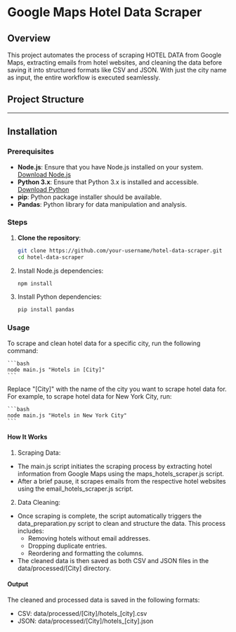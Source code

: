 # Google Maps Hotel Data Scraper

## Overview

This project automates the process of scraping HOTEL DATA from Google Maps, extracting emails from hotel websites, and cleaning the data before saving it into structured formats like CSV and JSON. With just the city name as input, the entire workflow is executed seamlessly.

## Project Structure
---

## Installation

### Prerequisites

- **Node.js**: Ensure that you have Node.js installed on your system. [Download Node.js](https://nodejs.org/en/download/)
- **Python 3.x**: Ensure that Python 3.x is installed and accessible. [Download Python](https://www.python.org/downloads/)
- **pip**: Python package installer should be available.
- **Pandas**: Python library for data manipulation and analysis.

### Steps

1. **Clone the repository**:

    ```bash
    git clone https://github.com/your-username/hotel-data-scraper.git
    cd hotel-data-scraper
    ```

2. Install Node.js dependencies:

    ```bash
    npm install
    ```

3. Install Python dependencies:

    ```bash
    pip install pandas
    ```

### Usage
To scrape and clean hotel data for a specific city, run the following command:
    
    ```bash
    node main.js "Hotels in [City]"
    ```

Replace "[City]" with the name of the city you want to scrape hotel data for. For example, to scrape hotel data for New York City, run:

    ```bash
    node main.js "Hotels in New York City"
    ```

#### How It Works
1. Scraping Data:

- The main.js script initiates the scraping process by extracting hotel information from Google Maps using the maps_hotels_scraper.js script.
- After a brief pause, it scrapes emails from the respective hotel websites using the email_hotels_scraper.js script.

2. Data Cleaning:

- Once scraping is complete, the script automatically triggers the data_preparation.py script to clean and structure the data. This process includes:
    - Removing hotels without email addresses.
    - Dropping duplicate entries.
    - Reordering and formatting the columns.
- The cleaned data is then saved as both CSV and JSON files in the data/processed/[City] directory.

#### Output
The cleaned and processed data is saved in the following formats:
- CSV: data/processed/[City]/hotels_[city].csv
- JSON: data/processed/[City]/hotels_[city].json


